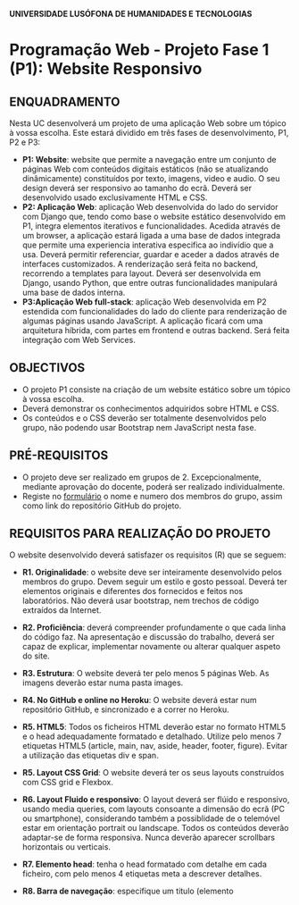 **UNIVERSIDADE LUSÓFONA DE HUMANIDADES E TECNOLOGIAS**
 
# Programação Web - Projeto Fase 1 (P1): Website Responsivo 

## ENQUADRAMENTO
Nesta UC desenvolverá um projeto de uma aplicação Web sobre um tópico à vossa escolha. Este estará dividido em três fases de desenvolvimento, P1, P2 e P3:
* **P1: Website**: website que permite a navegação entre um conjunto de páginas Web com conteúdos digitais estáticos (não se atualizando dinâmicamente) constituídos por texto, imagens, video e audio. O seu design deverá ser responsivo ao tamanho do ecrã. Deverá ser desenvolvido usado exclusivamente HTML e CSS.
* **P2: Aplicação Web**: aplicação Web desenvolvida do lado do servidor com Django que, tendo como base o website estático desenvolvido em P1, integra elementos iterativos e funcionalidades. Acedida através de um browser, a aplicação estará ligada a uma base de dados integrada que permite uma experiencia interativa especifica ao indivídio que a usa. Deverá permitir referenciar, guardar e aceder a dados através de interfaces customizados. A renderização será feita no backend, recorrendo a templates para layout. Deverá ser desenvolvida em Django, usando Python, que entre outras funcionalidades manipulará uma base de dados interna. 
* **P3:Aplicação Web full-stack**: aplicação Web desenvolvida em P2 estendida com funcionalidades do lado do cliente para renderização de algumas páginas usando JavaScript. A aplicação ficará com uma arquitetura híbrida, com partes em frontend e outras backend. Será feita integração com Web Services.

## OBJECTIVOS
* O projeto P1 consiste na criação de um website estático sobre um tópico à vossa escolha.
* Deverá demonstrar os conhecimentos adquiridos sobre HTML e CSS.  
* Os conteúdos e o CSS deverão ser totalmente desenvolvidos pelo grupo, não podendo usar Bootstrap nem JavaScript nesta fase.


## PRÉ-REQUISITOS
* O projeto deve ser realizado em grupos de 2. Excepcionalmente, mediante aprovação do docente, poderá ser realizado individualmente.
* Registe no [formulário](https://docs.google.com/forms/d/1_hYd38F1FvIjiKH10Lz0TQBYs3qkST1no7nGfbf92XI/edit?usp=sharing) o nome e numero dos membros do grupo, assim como link do repositório GitHub do projeto.


## REQUISITOS PARA REALIZAÇÃO DO PROJETO
O website desenvolvido deverá satisfazer os requisitos (R) que se seguem:

* **R1.	Originalidade**: o website deve ser inteiramente desenvolvido pelos membros do grupo. Devem seguir um estilo e gosto pessoal. Deverá ter elementos originais e diferentes dos fornecidos e feitos nos laboratórios. Não deverá usar bootstrap, nem trechos de código extraídos da Internet.
* **R2.	Proficiência**: deverá compreender profundamente o que cada linha do código faz. Na apresentação e discussão do trabalho, deverá ser capaz de explicar, implementar novamente ou alterar qualquer aspeto do site.
* **R3.	Estrutura**: O website deverá ter pelo menos 5 páginas Web. As imagens deverão estar numa pasta images.
* **R4.	No GitHub e online no Heroku**: O website deverá estar num repositório GitHub, e sincronizado e a correr no Heroku.
* **R5.	HTML5**: Todos os ficheiros HTML deverão estar no formato HTML5 e o head adequadamente formatado e detalhado. Utilize pelo menos 7 etiquetas HTML5 (article, main, nav, aside, header, footer, figure). Evitar a utilização das etiquetas div e span.
* **R5.	Layout CSS Grid**: O website deverá ter os seus layouts construídos com CSS grid e Flexbox.
* **R6.	Layout Fluido e responsivo**: O layout deverá ser flúido e responsivo, usando media queries, com layouts consoante a dimensão do ecrã (PC ou smartphone), considerando também a possiblidade de o telemóvel estar em orientação portrait ou landscape. Todos os conteúdos deverão adaptar-se de forma responsiva. Nunca deverão aparecer scrollbars horizontais ou verticais.
* **R7. Elemento head**: tenha o head formatado com detalhe em cada ficheiro, com pelo menos 4 etiquetas meta a descrever detalhes.
* **R8. Barra de navegação**: especifique um titulo (elemento <title> do head) e crie um ícone para a barra de navegação.

* **R9. Menu**: Crie um menu de navegação configurando com pseudo-classes os links.
* **R10. CSS**: Deverá usar um único ficheiro CSS externo para estilizar as páginas do website. Deverá utilizar todos os tipos de selectores e deverá fazer composição de seletores. Deverá usar o maior número de propriedades. Os conteúdos das páginas deverão estar estilizados usando CSS, demonstrando todos os conhecimentos adquiridos até agora sobre HTML e CSS. 
* **R11.	Fonte**: Deverá usar uma fonte web Google ( https://fonts.google.com/ ) [1] que disponibiliza uma grande variedade de fontes que funcionam garantidamente [2] em todos os browsers. 
* **R12.	Cores**: Deverá ter uma coerência de estilo em todas as páginas, usando uma palete de cores de forma coerente em todas as páginas.
* **R13.	Imagens documentadas**: Todas as imagens deverão estar dentro duma etiqueta figure e ter uma legenda (figcaption) com um título e hiperlink para a fonte de onde foram retiradas. Nalgumas, inclua detalhes dentro de uma etiqueta HTML `<details>`.
* **R14. Estilização de imagens**: Insira algumas imagens, aplicando a técnica de sobreposição de imagens e texto umas por cima das outras, recorrendo a posições absolutas e relativas. Explore também com a propriedade sticky e fixed, em imagens a colocar no background.
* **R15.	Tamanho de Imagens** cada imagem não deverá exceder 100kB. Deverão ser processadas para ficar pequenas, usando por exemplo o Paint.Net, existindo versões diferentes para desktop e telemóvel.
* **R16.	Tamanho responsivo**: O tamanho das imagens deverá ser devidamente adaptado ao tamanho do navegador para que se veja cada imagem na totalidade, nunca ficando cortada. 
* **R17.	Display flex para imagens**: deverá ter um contentor flex com mais de 5 items com imagens nas quais aplicaa propriedade display:flex para que as imagens fiquem dispostas de forma responsiva.
* **R18.	Animações**: Deverá ter pelo menos duas animações feitas com keyframes.
* **R19. Wordcloud**: Crie uma wordcloud com hiperlinks em algumas das palavras, usando SVG.
* **R20. Icons**: Utilize ícones no website (por exemplo nos menus, títulos, no texto, etc).
* **R21.	Efeitos em imagens**: Estilize imagens através de efeitos CSS.
* **R22.	Videos e áudios**: Deverá incluir vídeos do Youtube através de iframes. Inclua na página sobre este website um vídeo de 2 minutos a mostrar o website (veja detalhes em R30).
* **R23. Formulário**: Crie um formulário explorando os vários tipos de input existentes. Quando submetido deverá ser enviado para um endereço de email. Estilize o formulario usando o CSS.
* **R24.	Links**: Inclua links para páginas externas ao seu website, relacionadas com o tópico.
* **R25. Técnicas usadas**: uma das páginas deverá ser sobre o website em si, decrevendo em detalhe as técnicas usadas para desenvolvimento da aplicação. 
* **R26.	Mapa do website**: incluir na página sobre o website o desenho da árvore das páginas do seu website, expansão completa do menu e todos submenus (com tudo aberto).
* **R27.	Layouts**: colocar na página sobre o website uma secção sobre os layouts. Deverá incluir ilustrações e explicar os layouts que definiu para PC e telemóvel (podem ser desenhos de esboços do layout apenas com caixas). Estes deverão ser feitos antes da implementação.
* **R28.	Tabela de inventário**: incluir na página sobre o website uma tabela que lista quantas páginas tem o website, quantas imagens, quantos links externos, quantos vídeos e animações.
* **R29. Técnicas usadas**: Na página sobre o website deverá integrar uma tabela com as técnicas usadas. Deverá detalhar todas as etiquetas HTML5 semânticas usadas, seletores e propriedades CSS, media queries, tipos de display usados, animações, efeitos, etc. Inclua os requisitos técnicos listados neste enunciado. Apresenta-se em baixo um exemplo de parte da tabela:

| Carateristicas | Elementos/técnicas | Exemplos |
| --- | --- | --- |
| Layouts | Usou-se o CSS grid e CSS flexbox para construção de layouts | ... |
| Responsividade | Foram usadas media queries que adaptam o layout para telemovel e PC consoante o tamanho da janela do browser. | ... |
| Seletores | Foram usados seletores de ... | ... |
| Etiquetas | HTML5	main, header, article, footer, figure... |
| Animações | Foram feitas animações usando keyframes que permite … | ... |

* **R30.	Video de apresentação**: Inclua na página sobre este website um vídeo de 2 minutos sem som a mostrar o website, seu layout, mostrar a responsividade deste, técnicas empregues, evidenciando aspectos diferenciadores que empregou. Mostre também o HTML, a sua estrutura, evidenciando como está simples e claro, e mostre também o CSS, com o uso de diversos tipos de seletores, media queries, etc. Para fazer o vídeo pode usar por exemplo a aplicação OBS. Carregue o video no Youtube, disponibilizando-o no website num iframe.

* **R31.	Anonimato**: Não deverá haver no projeto nem link referências aos nomes dos autores do projeto, visto haver uma componente de avaliação anónima que será feita pelos pares.
  
## SUBMISSÃO e AVALIAÇÃO

O prazo de entrega do projeto é 12 de abril.

A avaliação do projeto terá duas componentes:
* avaliação pelos docentes, baseada nos requisitos listados anteriormente (60%).
* avaliação por pares, feita por colegas, de acordo com um conjunto de critérios que serão explicitados (40%).
